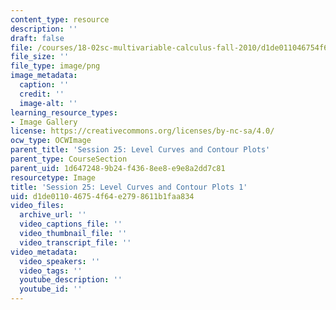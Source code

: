 ```yaml
---
content_type: resource
description: ''
draft: false
file: /courses/18-02sc-multivariable-calculus-fall-2010/d1de011046754f64e2798611b1faa834_MIT18_02SC_L8Brds_7.png
file_size: ''
file_type: image/png
image_metadata:
  caption: ''
  credit: ''
  image-alt: ''
learning_resource_types:
- Image Gallery
license: https://creativecommons.org/licenses/by-nc-sa/4.0/
ocw_type: OCWImage
parent_title: 'Session 25: Level Curves and Contour Plots'
parent_type: CourseSection
parent_uid: 1d647248-9b24-f436-8ee8-e9e8a2dd7c81
resourcetype: Image
title: 'Session 25: Level Curves and Contour Plots 1'
uid: d1de0110-4675-4f64-e279-8611b1faa834
video_files:
  archive_url: ''
  video_captions_file: ''
  video_thumbnail_file: ''
  video_transcript_file: ''
video_metadata:
  video_speakers: ''
  video_tags: ''
  youtube_description: ''
  youtube_id: ''
---
```

